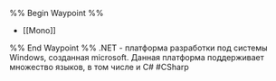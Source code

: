 %% Begin Waypoint %%
- [[Mono]]

%% End Waypoint %%
.NET - платформа разработки под системы Windows, созданная microsoft. Данная платформа поддерживает множество языков, в том числе и C#
#CSharp